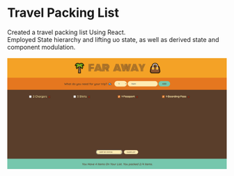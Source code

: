 # Travel Packing List

Created a travel packing list Using React.\
Employed State hierarchy and lifting uo state, as well as derived state and component modulation.\
\
![Alt text](image.png)
